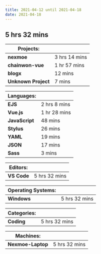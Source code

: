 ```yaml
---
title: 2021-04-12 until 2021-04-18
date: 2021-04-18
---
```


## 5 hrs 32 mins

| Projects:           |                |
| ------------------- | -------------- |
| **nexmoe**          | 3  hrs 14 mins |
| **chainwon-vue**    | 1  hr 57 mins  |
| **blogx**           | 12  mins       |
| **Unknown Project** | 7  mins        |

 

| Languages:     |               |
| -------------- | ------------- |
| **EJS**        | 2  hrs 8 mins |
| **Vue.js**     | 1  hr 28 mins |
| **JavaScript** | 48  mins      |
| **Stylus**     | 26  mins      |
| **YAML**       | 19  mins      |
| **JSON**       | 17  mins      |
| **Sass**       | 3  mins       |

 

| Editors:    |                |
| ----------- | -------------- |
| **VS Code** | 5  hrs 32 mins |

 

| Operating   Systems: |                |
| -------------------- | -------------- |
| **Windows**          | 5  hrs 32 mins |

 

| Categories: |                |
| ----------- | -------------- |
| **Coding**  | 5  hrs 32 mins |

 

| Machines:         |                |
| ----------------- | -------------- |
| **Nexmoe-Laptop** | 5  hrs 32 mins |